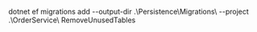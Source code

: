 ﻿dotnet ef migrations add --output-dir .\Persistence\Migrations\ --project .\OrderService\ RemoveUnusedTables